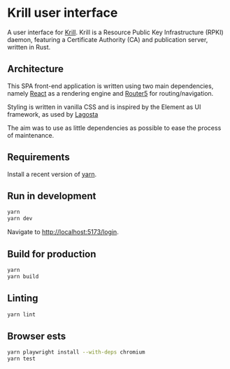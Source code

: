 # Krill user interface

A user interface for [Krill](https://github.com/NLnetLabs/krill). Krill is a Resource Public Key Infrastructure (RPKI) daemon, featuring a Certificate Authority (CA) and publication server, written in Rust.

## Architecture

This SPA front-end application is written using two main dependencies, namely [React](https://reactjs.org/) as a rendering engine and [Router5](https://router5.js.org/) for routing/navigation.

Styling is written in vanilla CSS and is inspired by the Element as UI framework, as used by [Lagosta](https://github.com/NLnetLabs/lagosta)

The aim was to use as little dependencies as possible to ease the process of maintenance.

## Requirements

Install a recent version of [yarn](https://yarnpkg.com/).

## Run in development

```sh
yarn
yarn dev
```

Navigate to [http://localhost:5173/login](http://localhost:5173/login).

## Build for production

```sh
yarn
yarn build
```

## Linting

```sh
yarn lint
```

## Browser ests

```sh
yarn playwright install --with-deps chromium
yarn test
```